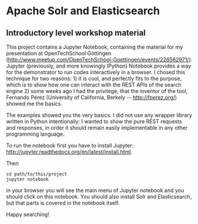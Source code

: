# Apache Solr and Elasticsearch
## Introductory level workshop material 

This project contains a Jupyter Notebook, containing the material for my presentation at OpenTechSchool Göttingen (http://www.meetup.com/OpenTechSchool-Goettingen/events/226562971/). Jupyter (previously, and more knowingly IPython) Notebook provides a way for the demonstrator to run codes interactively in a browser. I chosed this technique for two reasons: 1) it is cool, and perfectly fits to the purpose, which is to show how one can interact with the REST APIs of the search engine 2) some weeks ago I had the privilege, that the inventor of the tool, Fernando Pérez (University of California, Berkely -- http://fperez.org/) showed me the basics.

The examples showed you the very basics. I did not use any wrapper library written in Python intentionally: I wanted to show the pure REST requests and responses, in order it should remain easily implementable in any other programming language.

To run the notebook first you have to install Jupyter: http://jupyter.readthedocs.org/en/latest/install.html.

Then

```
cd path/to/this/project
jupyter notebook
```

in your browser you will see the main menu of Jupyter notebook and you should click on this notebook. You should also install Solr and Elasticsearch, but that parts is covered in the notebook itself.

Happy searching!
